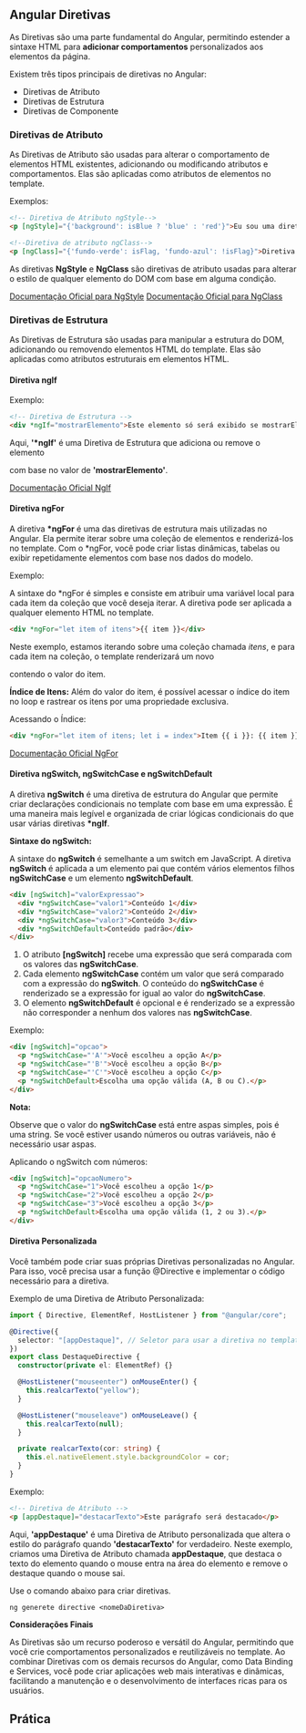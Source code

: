 ## Angular Diretivas

As Diretivas são uma parte fundamental do Angular, permitindo estender a sintaxe HTML para **adicionar comportamentos** personalizados aos elementos da página.

Existem três tipos principais de diretivas no Angular:

- Diretivas de Atributo
- Diretivas de Estrutura
- Diretivas de Componente

### Diretivas de Atributo

As Diretivas de Atributo são usadas para alterar o comportamento de elementos HTML existentes, adicionando ou modificando atributos e comportamentos. Elas são aplicadas como atributos de elementos no template.

Exemplos:

```html
<!-- Diretiva de Atributo ngStyle-->
<p [ngStyle]="{'background': isBlue ? 'blue' : 'red'}">Eu sou uma diretiva de atributo</p>
```

```html
<!--Diretiva de atributo ngClass-->
<p [ngClass]="{'fundo-verde': isFlag, 'fundo-azul': !isFlag}">Diretiva de Atributo - [ngClass]</p>
```

As diretivas **NgStyle** e **NgClass** são diretivas de atributo usadas para alterar o estilo de qualquer elemento do DOM com base em alguma condição.

[Documentação Oficial para NgStyle](https://angular.io/api/common/NgIf)
[Documentação Oficial para NgClass](https://angular.io/api/common/NgClass)

### Diretivas de Estrutura

As Diretivas de Estrutura são usadas para manipular a estrutura do DOM, adicionando ou removendo elementos HTML do template. Elas são aplicadas como atributos estruturais em elementos HTML.

#### Diretiva ngIf

Exemplo:

```html
<!-- Diretiva de Estrutura -->
<div *ngIf="mostrarElemento">Este elemento só será exibido se mostrarElemento for verdadeiro.</div>
```

Aqui, **'\*ngIf'** é uma Diretiva de Estrutura que adiciona ou remove o elemento <div> com base no valor de **'mostrarElemento'**.

[Documentação Oficial NgIf](https://angular.io/api/common/NgIf)

#### Diretiva ngFor

A diretiva **\*ngFor** é uma das diretivas de estrutura mais utilizadas no Angular. Ela permite iterar sobre uma coleção de elementos e renderizá-los no template. Com o \*ngFor, você pode criar listas dinâmicas, tabelas ou exibir repetidamente elementos com base nos dados do modelo.

Exemplo:

A sintaxe do \*ngFor é simples e consiste em atribuir uma variável local para cada item da coleção que você deseja iterar. A diretiva pode ser aplicada a qualquer elemento HTML no template.

```html
<div *ngFor="let item of itens">{{ item }}</div>
```

Neste exemplo, estamos iterando sobre uma coleção chamada _itens_, e para cada item na coleção, o template renderizará um novo **<div>** contendo o valor do item.

**Índice de Itens:** Além do valor do item, é possível acessar o índice do item no loop e rastrear os itens por uma propriedade exclusiva.

Acessando o Índice:

```html
<div *ngFor="let item of itens; let i = index">Item {{ i }}: {{ item }}</div>
```

[Documentação Oficial NgFor](https://angular.io/api/common/NgFor)

#### Diretiva ngSwitch, ngSwitchCase e ngSwitchDefault

A diretiva **ngSwitch** é uma diretiva de estrutura do Angular que permite criar declarações condicionais no template com base em uma expressão. É uma maneira mais legível e organizada de criar lógicas condicionais do que usar várias diretivas **\*ngIf**.

**Sintaxe do ngSwitch:**

A sintaxe do **ngSwitch** é semelhante a um switch em JavaScript. A diretiva **ngSwitch** é aplicada a um elemento pai que contém vários elementos filhos **ngSwitchCase** e um elemento **ngSwitchDefault**.

```html
<div [ngSwitch]="valorExpressao">
  <div *ngSwitchCase="valor1">Conteúdo 1</div>
  <div *ngSwitchCase="valor2">Conteúdo 2</div>
  <div *ngSwitchCase="valor3">Conteúdo 3</div>
  <div *ngSwitchDefault>Conteúdo padrão</div>
</div>
```

1. O atributo **[ngSwitch]** recebe uma expressão que será comparada com os valores das **ngSwitchCase**.
2. Cada elemento **ngSwitchCase** contém um valor que será comparado com a expressão do **ngSwitch**. O conteúdo do **ngSwitchCase** é renderizado se a expressão for igual ao valor do **ngSwitchCase**.
3. O elemento **ngSwitchDefault** é opcional e é renderizado se a expressão não corresponder a nenhum dos valores nas **ngSwitchCase**.

Exemplo:

```html
<div [ngSwitch]="opcao">
  <p *ngSwitchCase="'A'">Você escolheu a opção A</p>
  <p *ngSwitchCase="'B'">Você escolheu a opção B</p>
  <p *ngSwitchCase="'C'">Você escolheu a opção C</p>
  <p *ngSwitchDefault>Escolha uma opção válida (A, B ou C).</p>
</div>
```

**Nota:**

Observe que o valor do **ngSwitchCase** está entre aspas simples, pois é uma string. Se você estiver usando números ou outras variáveis, não é necessário usar aspas.

Aplicando o ngSwitch com números:

```html
<div [ngSwitch]="opcaoNumero">
  <p *ngSwitchCase="1">Você escolheu a opção 1</p>
  <p *ngSwitchCase="2">Você escolheu a opção 2</p>
  <p *ngSwitchCase="3">Você escolheu a opção 3</p>
  <p *ngSwitchDefault>Escolha uma opção válida (1, 2 ou 3).</p>
</div>
```

#### Diretiva Personalizada

Você também pode criar suas próprias Diretivas personalizadas no Angular. Para isso, você precisa usar a função @Directive e implementar o código necessário para a diretiva.

Exemplo de uma Diretiva de Atributo Personalizada:

```typescript
import { Directive, ElementRef, HostListener } from "@angular/core";

@Directive({
  selector: "[appDestaque]", // Seletor para usar a diretiva no template.
})
export class DestaqueDirective {
  constructor(private el: ElementRef) {}

  @HostListener("mouseenter") onMouseEnter() {
    this.realcarTexto("yellow");
  }

  @HostListener("mouseleave") onMouseLeave() {
    this.realcarTexto(null);
  }

  private realcarTexto(cor: string) {
    this.el.nativeElement.style.backgroundColor = cor;
  }
}
```

Exemplo:

```html
<!-- Diretiva de Atributo -->
<p [appDestaque]="destacarTexto">Este parágrafo será destacado</p>
```

Aqui, **'appDestaque'** é uma Diretiva de Atributo personalizada que altera o estilo do parágrafo quando **'destacarTexto'** for verdadeiro.
Neste exemplo, criamos uma Diretiva de Atributo chamada **appDestaque**, que destaca o texto do elemento quando o mouse entra na área do elemento e remove o destaque quando o mouse sai.

Use o comando abaixo para criar diretivas.

```node
ng generete directive <nomeDaDiretiva>
```

**Considerações Finais**

As Diretivas são um recurso poderoso e versátil do Angular, permitindo que você crie comportamentos personalizados e reutilizáveis no template. Ao combinar Diretivas com os demais recursos do Angular, como Data Binding e Services, você pode criar aplicações web mais interativas e dinâmicas, facilitando a manutenção e o desenvolvimento de interfaces ricas para os usuários.

## Prática
